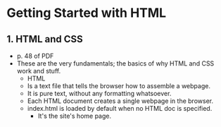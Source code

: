 # Getting Started with HTML
## 1. HTML and CSS
- p. 48 of PDF
- These are the very fundamentals; the basics of why HTML and CSS work and stuff.
	- HTML
	- Is a text file that tells the browser how to assemble a webpage.
	- It is pure text, without any formatting whatsoever.
	- Each HTML document creates a single webpage in the browser.
	- index.html is loaded by default when no HTML doc is specified.
		- It's the site's home page.
